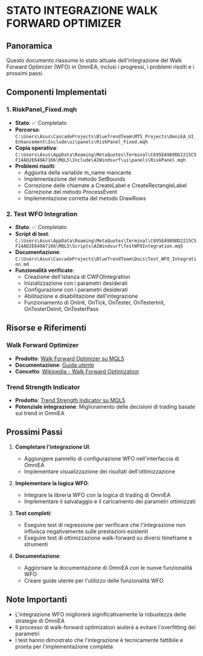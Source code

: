 # STATO INTEGRAZIONE WALK FORWARD OPTIMIZER

## Panoramica
Questo documento riassume lo stato attuale dell'integrazione del Walk Forward Optimizer (WFO) in OmniEA, inclusi i progressi, i problemi risolti e i prossimi passi.

## Componenti Implementati

### 1. RiskPanel_Fixed.mqh
- **Stato**: ✅ Completato
- **Percorso**: `C:\Users\Asus\CascadeProjects\BlueTrendTeam\MT5_Projects\OmniEA_UI_Enhancement\Include\ui\panels\RiskPanel_Fixed.mqh`
- **Copia operativa**: `C:\Users\Asus\AppData\Roaming\MetaQuotes\Terminal\C695EA989DD2215C5F14AD2E649A7166\MQL5\Include\AIWindsurf\ui\panels\RiskPanel.mqh`
- **Problemi risolti**:
  - Aggiunta della variabile m_name mancante
  - Implementazione del metodo SetBounds
  - Correzione delle chiamate a CreateLabel e CreateRectangleLabel
  - Correzione del metodo ProcessEvent
  - Implementazione corretta del metodo DrawRows

### 2. Test WFO Integration
- **Stato**: ✅ Completato
- **Script di test**: `C:\Users\Asus\AppData\Roaming\MetaQuotes\Terminal\C695EA989DD2215C5F14AD2E649A7166\MQL5\Scripts\AIWindsurf\TestWFOIntegration.mq5`
- **Documentazione**: `C:\Users\Asus\CascadeProjects\BlueTrendTeam\Docs\Test_WFO_Integration.md`
- **Funzionalità verificate**:
  - Creazione dell'istanza di CWFOIntegration
  - Inizializzazione con i parametri desiderati
  - Configurazione con i parametri desiderati
  - Abilitazione e disabilitazione dell'integrazione
  - Funzionamento di OnInit, OnTick, OnTester, OnTesterInit, OnTesterDeinit, OnTesterPass

## Risorse e Riferimenti

### Walk Forward Optimizer
- **Prodotto**: [Walk Forward Optimizer su MQL5](https://www.mql5.com/en/market/product/23068)
- **Documentazione**: [Guida utente](https://www.mql5.com/en/blogs/post/677264)
- **Concetto**: [Wikipedia - Walk Forward Optimization](https://en.wikipedia.org/wiki/Walk_forward_optimization)

### Trend Strength Indicator
- **Prodotto**: [Trend Strength Indicator su MQL5](https://www.mql5.com/en/market/product/23068)
- **Potenziale integrazione**: Miglioramento delle decisioni di trading basate sul trend in OmniEA

## Prossimi Passi

1. **Completare l'integrazione UI**:
   - Aggiungere pannello di configurazione WFO nell'interfaccia di OmniEA
   - Implementare visualizzazione dei risultati dell'ottimizzazione

2. **Implementare la logica WFO**:
   - Integrare la libreria WFO con la logica di trading di OmniEA
   - Implementare il salvataggio e il caricamento dei parametri ottimizzati

3. **Test completi**:
   - Eseguire test di regressione per verificare che l'integrazione non influisca negativamente sulle prestazioni esistenti
   - Eseguire test di ottimizzazione walk-forward su diversi timeframe e strumenti

4. **Documentazione**:
   - Aggiornare la documentazione di OmniEA con le nuove funzionalità WFO
   - Creare guide utente per l'utilizzo delle funzionalità WFO

## Note Importanti
- L'integrazione WFO migliorerà significativamente la robustezza delle strategie di OmniEA
- Il processo di walk-forward optimization aiuterà a evitare l'overfitting dei parametri
- I test hanno dimostrato che l'integrazione è tecnicamente fattibile e pronta per l'implementazione completa
